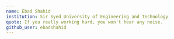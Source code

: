```yaml
---
name: Ebad Shahid
institution: Sir Syed University of Engineering and Technology
quote: If you really working hard, you won't hear any noise.
github_user: ebadshahid
---
```


